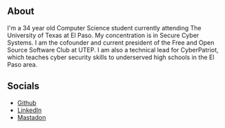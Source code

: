## About

I'm a 34 year old Computer Science student currently attending The University of Texas at El Paso. My concentration is in Secure Cyber Systems. I am the cofounder and current president of the Free and Open Source Software Club at UTEP. I am also a technical lead for CyberPatriot, which teaches cyber security skills to underserved high schools in the El Paso area.

## Socials

- [Github](https://www.github.com/toastloop)
- [LinkedIn](https://www.linkedin.com/in/toastloop/)
- [Mastadon](phpc.social/@toastloop)
